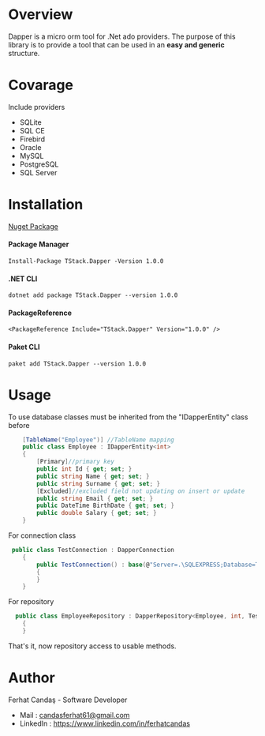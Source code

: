 # Overview
Dapper is a micro orm tool for .Net ado providers. The purpose of this library is to provide a tool that can be used in an **easy and generic** structure.

# Covarage
Include providers
 - SQLite
 - SQL CE
 - Firebird
 - Oracle
 - MySQL
 - PostgreSQL
 - SQL Server

# Installation
[Nuget Package](https://www.nuget.org/packages/TStack.Dapper/)
#### Package Manager
```PM
Install-Package TStack.Dapper -Version 1.0.0
```
#### .NET CLI
```PM
dotnet add package TStack.Dapper --version 1.0.0
```
#### PackageReference
```PM
<PackageReference Include="TStack.Dapper" Version="1.0.0" />
```
#### Paket CLI
```PM
paket add TStack.Dapper --version 1.0.0
```

# Usage
To use database classes must be inherited from the "IDapperEntity" class before
```csharp
    [TableName("Employee")] //TableName mapping
    public class Employee : IDapperEntity<int>
    {
        [Primary]//primary key
        public int Id { get; set; }
        public string Name { get; set; }
        public string Surname { get; set; }
        [Excluded]//excluded field not updating on insert or update 
        public string Email { get; set; }
        public DateTime BirthDate { get; set; }
        public double Salary { get; set; }
    }
```

For connection class
```csharp
 public class TestConnection : DapperConnection
    {
        public TestConnection() : base(@"Server=.\SQLEXPRESS;Database=TESTDB;Trusted_Connection=True;", 30)
        {
        }
    }
```

For repository
```csharp
  public class EmployeeRepository : DapperRepository<Employee, int, TestConnection>
    {
    }
```


That's it, now repository access to usable methods.


# Author

Ferhat Candaş - Software Developer
 - Mail : candasferhat61@gmail.com
 - LinkedIn : https://www.linkedin.com/in/ferhatcandas
